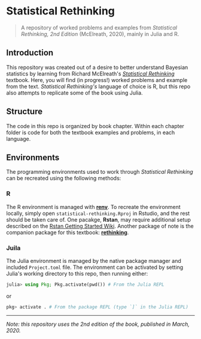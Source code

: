 # Statistical Rethinking

> A repository of worked problems and examples from _Statistical Rethinking,
> 2nd Edition_ (McElreath, 2020), mainly in Julia and R.


## Introduction

This repository was created out of a desire to better understand Bayesian
statistics by learning from Richard McElreath's
[_Statistical Rethinking_][sr-book] textbook. Here, you will find (in progress!)
worked problems and example from the text. _Statistical Rethinking's_ language
of choice is R, but this repo also attempts to replicate some of the book using
Julia.


## Structure

The code in this repo is organized by book chapter. Within each chapter folder
is code for both the textbook examples and problems, in each language.


## Environments

The programming environments used to work through _Statistical Rethinking_ can
be recreated using the following methods:

### R

The R environment is managed with [**renv**][renv-site]. To recreate the
environment locally, simply open `statistical-rethinking.Rproj` in Rstudio, and
the rest should be taken care of. One pacakge, **Rstan**, may require additional
setup described on the [Rstan Getting Started Wiki][rstan-wiki]. Another package
of note is the companion package for this textbook:
[**rethinking**][rethinking-github].

### Juila

The Julia environment is managed by the native package manager and included
`Project.toml` file. The environment can be activated by setting Julia's
working directory to this repo, then running either:

```julia
julia> using Pkg; Pkg.activate(pwd()) # From the Julia REPL
```
or

```julia
pkg> activate . # From the package REPL (type `]` in the Julia REPL)
```


-----

_Note: this repository uses the 2nd edition of the book, published in March,
2020._


[sr-book]: https://xcelab.net/rm/statistical-rethinking/
[renv-site]: rstudio.github.io/renv/
[rstan-wiki]: https://github.com/stan-dev/rstan/wiki/RStan-Getting-Started
[rethinking-github]: https://github.com/rmcelreath/rethinking
